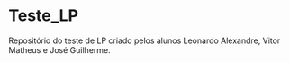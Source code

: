 # Teste_LP

Repositório do teste de LP criado pelos alunos Leonardo Alexandre, Vitor Matheus e José Guilherme.
